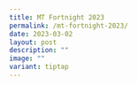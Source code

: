 ```yaml
---
title: MT Fortnight 2023
permalink: /mt-fortnight-2023/
date: 2023-03-02
layout: post
description: ""
image: ""
variant: tiptap
---
```


